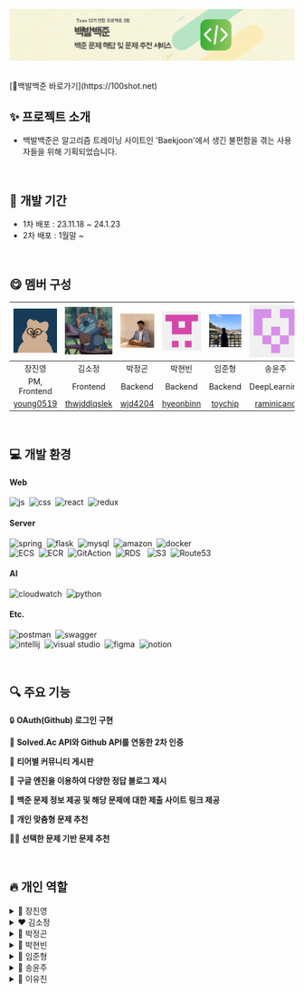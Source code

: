 ![poster](/profile/img/백발백준로고.png)

<br>
[📌백발백준 바로가기](https://100shot.net)
<br>

## ✨ 프로젝트 소개 

- 백발백준은 알고리즘 트레이닝 사이트인 'Baekjoon'에서 생긴 불편함을 겪는 사용자들을 위해 기획되었습니다.
<br>

## 📆 개발 기간
* 1차 배포 : 23.11.18 ~ 24.1.23
* 2차 배포 : 1월말 ~
<br>

## 😋 멤버 구성

| ![장진영](/profile/img//깃허브_장진영.png)  | ![스티치](/profile/img/스티치11.jpg)|![박정곤](/profile/img/깃허브_박정곤2.png)| ![박현빈](/profile/img/깃허브_박현빈.png)  | ![임준형](/profile/img/깃허브_임준형.png)   |  ![송윤주](/profile/img/깃허브_송윤주.png) |  ![이유진](/profile/img/깃허브_이유진.png) |
|:---:|:---:|:---:|:---:|:---:|:---:|:---:|
| 장진영  |  김소정  | 박정곤   | 박현빈  | 임준형   | 송윤주  | 이유진  |
| PM, Frontend   |  Frontend  |  Backend | Backend  | Backend  | DeepLearning  | DeepLearning  |
| [young0519](https://github.com/young0519)  | [thwjddlqslek](https://github.com/thwjddlqslek)  | [wjd4204](https://github.com/wjd4204)  |  [hyeonbinn](https://github.com/hyeonbinn) | [toychip](https://github.com/toychip)  | [raminicano ](https://github.com/raminicano )  | [jeniurs ](https://github.com/jeniurs )  |


<br>

## 💻 개발 환경
#### Web
![js](https://img.shields.io/badge/JavaScript-F7DF1E?style=for-the-badge&logo=JavaScript&logoColor=white)&nbsp; ![css](https://img.shields.io/badge/CSS-239120?&style=for-the-badge&logo=css3&logoColor=white) &nbsp;![react](https://img.shields.io/badge/React-20232A?style=for-the-badge&logo=react&logoColor=61DAFB)&nbsp; ![redux](https://img.shields.io/badge/Redux-593D88?style=for-the-badge&logo=redux&logoColor=white)

#### Server
![spring](https://img.shields.io/badge/Spring-6DB33F?style=for-the-badge&logo=spring&logoColor=white)&nbsp; ![flask](https://img.shields.io/badge/Flask-000000?style=for-the-badge&logo=flask&logoColor=white)&nbsp; ![mysql](https://img.shields.io/badge/MySQL-00000F?style=for-the-badge&logo=mysql&logoColor=white) &nbsp;![amazon](https://img.shields.io/badge/Amazon_AWS-232F3E?style=for-the-badge&logo=amazon-aws&logoColor=white) &nbsp;![docker](https://img.shields.io/badge/docker-%230db7ed.svg?style=for-the-badge&logo=docker&logoColor=white) <br>
![ECS](https://img.shields.io/badge/ECS-FF4500.svg?style=for-the-badge&logo=ECS&logoColor=white)&nbsp; ![ECR](https://img.shields.io/badge/ECR-F58025.svg?style=for-the-badge&logo=ECS&logoColor=white)&nbsp; ![GitAction](https://img.shields.io/badge/GitAction-000000.svg?style=for-the-badge&logo=ECS&logoColor=white)&nbsp; ![RDS](https://img.shields.io/badge/RDS-0058CC.svg?style=for-the-badge&logo=ECS&logoColor=white) &nbsp; ![S3](https://img.shields.io/badge/S3-BD081C.svg?style=for-the-badge&logo=ECS&logoColor=white)&nbsp; ![Route53](https://img.shields.io/badge/Route53-593D88.svg?style=for-the-badge&logo=ECS&logoColor=white) 


#### AI

![cloudwatch](https://img.shields.io/badge/Amazon%20CloudWatch-FF4F8B?style=for-the-badge&logo=Amazon%20CloudWatch&logoColor=white) &nbsp;![python](https://img.shields.io/badge/Python-14354C?style=for-the-badge&logo=python&logoColor=white)

#### Etc.
![postman](https://img.shields.io/badge/Postman-FF6C37?style=for-the-badge&logo=postman&logoColor=white)&nbsp; ![swagger](https://img.shields.io/badge/-Swagger-%23Clojure?style=for-the-badge&logo=swagger&logoColor=white) <br>
![intellij](https://img.shields.io/badge/IntelliJ_IDEA-000000.svg?style=for-the-badge&logo=intellij-idea&logoColor=white)&nbsp; ![visual studio](https://img.shields.io/badge/Visual_Studio-5C2D91?style=for-the-badge&logo=visual%20studio&logoColor=white)&nbsp; ![figma](https://img.shields.io/badge/Figma-F24E1E?style=for-the-badge&logo=figma&logoColor=white) &nbsp;![notion](https://img.shields.io/badge/Notion-000000?style=for-the-badge&logo=notion&logoColor=white)

<br>

## 🔍 주요 기능
🔒 **OAuth(Github) 로그인 구현**

🚧 **Solved.Ac API와 Github API를 연동한 2차 인증**

💭 **티어별 커뮤니티 게시판**

📝 **구글 엔진을 이용하여 다양한 정답 블로그 제시**

🚩 **백준 문제 정보 제공 및 해당 문제에 대한 제출 사이트 링크 제공**

🙋 **개인 맞춤형 문제 추천**

🙋‍♀️ **선택한 문제 기반 문제 추천**

<br>

## 🔥 개인 역할

<details>
<summary>🩷 장진영</summary>
<div markdown="1">       
1. Main Page 구현 <br>
2. 2차 인증 로직 작성 <br>
3. Solution Page 구현 <br>
4. Recommend Page 구현

</div>
</details>

<details>
<summary>❤️ 김소정</summary>
<div markdown="1">       
1. Community Page 구현 <br>
2. Compile Page 구현 <br>
</div>
</details>

<details>
<summary>🧡 박정곤</summary>
<div markdown="1">       
1. 개발 초기 환경 세팅 <br>
2. 해답이 필요한 문제에 대해 해답 블로그 리스트 제시 <br>
3. ‘AWS Lamda’를 호출하여 모델을 실행하여 2가지 종류의 추천 문제 리스트 제시 <br>
4. Solved.ac API를 이용한 문제 데이터 저장과 백준 유저 정보 스크래핑

</div>
</details>

<details>
<summary>💛 박현빈</summary>
<div markdown="1">       
1. 티어별 게시판 및 댓글 구현 <br>
2. 백준 문제 정보 스크래핑 <br>
3. Python Flask와 Spring Boot를 REST API로 연동해 백준 사이트에 자동 코드 제출 <br>
4. 컴파일링 및 채점 기능 구현

</div>
</details>

<details>
<summary>💚 임준형</summary>
<div markdown="1">       
1. 개발 초기 환경 세팅 <br>
2. AWS ECS 무중단 CI/CD 배포 <br>
3. S3, RDS 배포 <br>
4. OAuth(Github) 로그인 구현 및 Security 설정 <br>
5. SolvedAcApi와 Github Api를 연동한 2차 인증 <br>
6. 티어별 게시판 및 댓글 구현
</div>
</details>

<details>
<summary>💙 송윤주</summary>
<div markdown="1">       
1. 사용자의 경험을 기반으로 하여 같은 티어의 사용자들이 많이 푼 문제들을 추천하는 모델

</div>
</details>

<details>
<summary>💜 이유진</summary>
<div markdown="1">       
1. 입력한 문제를 기반으로 하여 동일한 알고리즘 유형을 가진 문제들을 추천하는 모델

</div>
</details>

